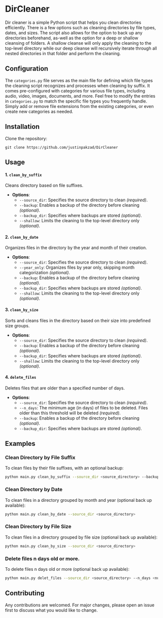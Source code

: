 # DirCleaner

Dir cleaner is a simple Python script that helps you clean directories efficiently. There is a few options such as cleaning  directories by file types, dates, and sizes. The script also allows for the option to back up any directories beforehand, as-well as the option for a deep or shallow cleansing of folders. A shallow cleanse will only apply the cleaning to the top-level directory while our deep cleanse will recursively iterate through all nested directories in that folder and perform the cleaning.

## Configuration
The `categories.py` file serves as the main file for defining which file types the cleaning script recognizes and processes when cleaning by suffix. It comes pre-configured with categories for various file types, including audio, video, images, documents, and more. Feel free to modify the entries in `categories.py` to match the specific file types you frequently handle. Simply add or remove file extensions from the existing categories, or even create new categories as needed.


## Installation

Clone the repository:
```
git clone https://github.com/justinpakzad/DirCleaner
```


## Usage

#### 1. `clean_by_suffix`
Cleans directory based on file suffixes.
- **Options**:
  - `--source_dir`: Specifies the source directory to clean *(required)*.
  - `--backup`: Enables a backup of the directory before cleaning *(optional)*.
  - `--backup_dir`: Specifies where backups are stored *(optional)*.
  - `--shallow`: Limits the cleaning to the top-level directory only *(optional)*.

#### 2. `clean_by_date`
Organizes files in the directory by the year and month of their creation.
- **Options**:
  - `--source_dir`: Specifies the source directory to clean *(required)*.
  - `--year_only`: Organizes files by year only, skipping month categorization *(optional)*.
  - `--backup`: Enables a backup of the directory before cleaning *(optional)*.
  - `--backup_dir`: Specifies where backups are stored *(optional)*.
  - `--shallow`: Limits the cleaning to the top-level directory only *(optional)*.

#### 3. `clean_by_size`
Sorts and cleans files in the directory based on their size into predefined size groups.
- **Options**:
  - `--source_dir`: Specifies the source directory to clean *(required)*.
  - `--backup`: Enables a backup of the directory before cleaning *(optional)*.
  - `--backup_dir`: Specifies where backups are stored *(optional)*.
  - `--shallow`: Limits the cleaning to the top-level directory only *(optional)*.

#### 4. `delete_files`
Deletes files that are older than a specified number of days.
- **Options**:
  - `--source_dir`: Specifies the source directory to clean *(required)*.
  - `--n_days`: The minimum age (in days) of files to be deleted. Files older than this threshold will be deleted *(required)*.
  - `--backup`: Enables a backup of the directory before cleaning *(optional)*.
  - `--backup_dir`: Specifies where backups are stored *(optional)*.

## Examples
### Clean Directory by File Suffix

To clean files by their file suffixes, with an optional backup:

```bash
python main.py clean_by_suffix --source_dir <source_directory> --backup --backup_dir <backup_directory>
```
### Clean Directory by Date

To clean files in a directory grouped by month and year (optional back up available):
```bash
python main.py clean_by_date --source_dir <source_directory>
```
### Clean Directory by File Size
To clean files in a directory grouped by file size (optional back up available):
```bash
python main.py clean_by_size --source_dir <source_directory>
```
### Delete files n days old or more.
To delete files n days old or more (optional back up available):
```bash
python main.py delet_files --source_dir <source_directory> --n_days <number of days old>
```

## Contributing

Any contributions are welcomed. For major changes, please open an issue first to discuss what you would like to change.

